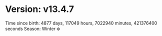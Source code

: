 # Version: v13.4.7
Time since birth: 4877 days, 117049 hours, 7022940 minutes, 421376400 seconds
Season: Winter ❄️
